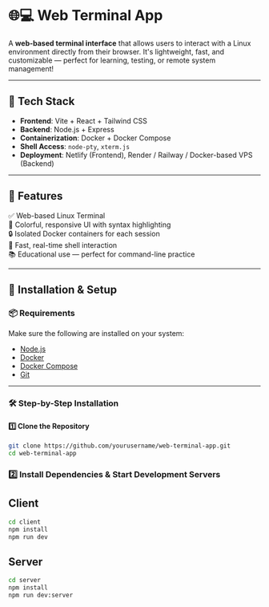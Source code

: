 # 🌐💻 Web Terminal App

A **web-based terminal interface** that allows users to interact with a Linux environment directly from their browser. It's lightweight, fast, and customizable — perfect for learning, testing, or remote system management!

---

## 🧰 Tech Stack

- **Frontend**: Vite + React + Tailwind CSS
- **Backend**: Node.js + Express
- **Containerization**: Docker + Docker Compose
- **Shell Access**: `node-pty`, `xterm.js`
- **Deployment**: Netlify (Frontend), Render / Railway / Docker-based VPS (Backend)

---

## 🎨 Features

✅ Web-based Linux Terminal  
🎨 Colorful, responsive UI with syntax highlighting  
🔒 Isolated Docker containers for each session  
🚀 Fast, real-time shell interaction  
📚 Educational use — perfect for command-line practice  

---

## 🚀 Installation & Setup

### 📦 Requirements

Make sure the following are installed on your system:

- [Node.js](https://nodejs.org/)
- [Docker](https://www.docker.com/)
- [Docker Compose](https://docs.docker.com/compose/)
- [Git](https://git-scm.com/)

---

### 🛠️ Step-by-Step Installation

#### 1️⃣ Clone the Repository

```bash
git clone https://github.com/yourusername/web-terminal-app.git
cd web-terminal-app
```
###  2️⃣ Install Dependencies & Start Development Servers

## Client

```bash
cd client
npm install
npm run dev
```
## Server

```bash
cd server
npm install
npm run dev:server

```

